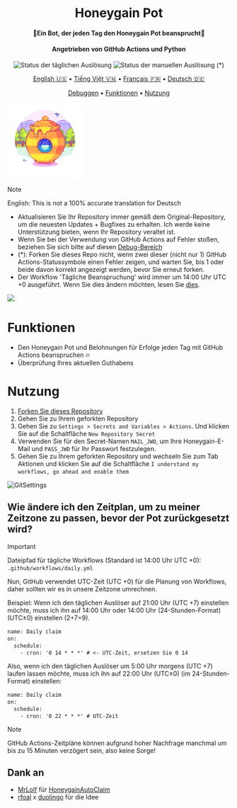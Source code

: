 <h1 align="center">Honeygain Pot</h1>
<h4 align="center">🐝Ein Bot, der jeden Tag den Honeygain Pot beansprucht🍯</h4>
<h4 align="center">Angetrieben von GitHub Actions und Python</h4>
<p align="center">
<img alt="Status der täglichen Auslösung" src="https://github.com/gorouflex/HoneygainPot/actions/workflows/daily.yml/badge.svg">
<img alt="Status der manuellen Auslösung" src="https://github.com/gorouflex/HoneygainPot/actions/workflows/manual.yml/badge.svg"> (*)
<p align="center">
  <a href="https://github.com/gorouflex/HoneygainPot/">English 🇺🇸</a>
  •
  <a href="README-vn.md">Tiếng Việt 🇻🇳</a>
  •
  <a href="README-fr.md">Français 🇫🇷</a>
  •
  <a href="README-de.md">Deutsch 🇩🇪</a>
<p align="center">
  <a href="Debug.md">Debuggen</a>     
  •
  <a href="#Feature">Funktionen</a>
  •
  <a href="#Nutzung">Nutzung</a>     
</p>
 <p align="left">
   
<img src="Img/Logo.png"               
     width="170" 
     height="170"></p>
    
> [!NOTE]
> English: This is not a 100% accurate translation for Deutsch
> - Aktualisieren Sie Ihr Repository immer gemäß dem Original-Repository, um die neuesten Updates + Bugfixes zu erhalten. Ich werde keine Unterstützung bieten, wenn Ihr Repository veraltet ist.
> - Wenn Sie bei der Verwendung von GitHub Actions auf Fehler stoßen, beziehen Sie sich bitte auf diesen [Debug-Bereich](Debug.md)
> - (*): Forken Sie dieses Repo nicht, wenn zwei dieser (nicht nur 1) GitHub Actions-Statussymbole einen Fehler zeigen, und warten Sie, bis 1 oder beide davon korrekt angezeigt werden, bevor Sie erneut forken.
> - Der Workflow 'Tägliche Beanspruchung' wird immer um 14:00 Uhr UTC +0 ausgeführt. Wenn Sie dies ändern möchten, lesen Sie [dies](https://github.com/gorouflex/HoneygainPot#how-to-change-the-schedule-to-fit-with-my-timezone-before-the-pot-is-reset).
> <img src="https://i.imgur.com/htGeFlY.jpg">
  
# Funktionen 

- Den Honeygain Pot und Belohnungen für Erfolge jeden Tag mit GitHub Actions beanspruchen 🔥
- Überprüfung Ihres aktuellen Guthabens

# Nutzung 

  1. [Forken Sie dieses Repository](https://github.com/gorouflex/HoneygainPot/fork)
  2. Gehen Sie zu Ihrem geforkten Repository
  3. Gehen Sie zu `Settings > Secrets and Variables > Actions`. Und klicken Sie auf die Schaltfläche `New Repository Secret`
  4. Verwenden Sie für den Secret-Namen `MAIL_JWD`, um Ihre Honeygain-E-Mail und `PASS_JWD` für Ihr Passwort festzulegen.
  5. Gehen Sie zu Ihrem geforkten Repository und wechseln Sie zum Tab Aktionen und klicken Sie auf die Schaltfläche `I understand my workflows, go ahead and enable them`

![GitSettings](https://github.com/gorouflex/HoneygainPot/assets/98001973/d8d33621-5717-488d-9a80-6db395c8ac9d)

## Wie ändere ich den Zeitplan, um zu meiner Zeitzone zu passen, bevor der Pot zurückgesetzt wird?

> [!IMPORTANT]
Dateipfad für tägliche Workflows (Standard ist 14:00 Uhr UTC +0): `.github/workflows/daily.yml`

Nun, GitHub verwendet UTC-Zeit (UTC +0) für die Planung von Workflows, daher sollten wir es in unsere Zeitzone umrechnen.

Beispiel: Wenn ich den täglichen Auslöser auf 21:00 Uhr (UTC +7) einstellen möchte, muss ich ihn auf 14:00 Uhr oder 14:00 Uhr (24-Stunden-Format) (UTC±0) einstellen (2+7=9).

```
name: Daily claim
on:
  schedule:
    - cron: '0 14 * * *' # <- UTC-Zeit, ersetzen Sie 0 14
```
Also, wenn ich den täglichen Auslöser um 5:00 Uhr morgens (UTC +7) laufen lassen möchte, muss ich ihn auf 22:00 Uhr (UTC±0) (im 24-Stunden-Format) einstellen:
```
name: Daily claim
on:
  schedule:
    - cron: '0 22 * * *' # UTC-Zeit
```

> [!NOTE]
> GitHub Actions-Zeitpläne können aufgrund hoher Nachfrage manchmal um bis zu 15 Minuten verzögert sein, also keine Sorge!

## Dank an
- [MrLolf](https://github.com/MrLoLf/) für [HoneygainAutoClaim](https://github.com/MrLoLf/HoneygainAutoClaim)
- [rfoal](https://github.com/rfoel/) x [duolingo](https://github.com/rfoel/duolingo) für die Idee
